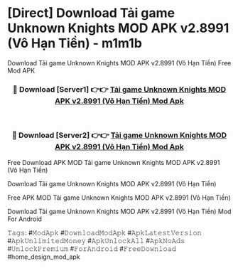 # [Direct] Download Tải game Unknown Knights MOD APK v2.8991 (Vô Hạn Tiền) - m1m1b
Download Tải game Unknown Knights MOD APK v2.8991 (Vô Hạn Tiền) Free Mod APK

<div align="center">
<h3>🔴 Download [Server1] 👉👉 <a href="https://apk-comot.site?title=Tải_game_Unknown_Knights_MOD_APK_v2.8991_(Vô_Hạn_Tiền)">Tải game Unknown Knights MOD APK v2.8991 (Vô Hạn Tiền) Mod Apk</a></h3><br>

<h3>🔴 Download [Server2] 👉👉 <a href="https://apk-comot.site?title=Tải_game_Unknown_Knights_MOD_APK_v2.8991_(Vô_Hạn_Tiền)">Tải game Unknown Knights MOD APK v2.8991 (Vô Hạn Tiền) Mod Apk</a></h3>
</div>


Free Download APK MOD Tải game Unknown Knights MOD APK v2.8991 (Vô Hạn Tiền)

Download Tải game Unknown Knights MOD APK v2.8991 (Vô Hạn Tiền) 

Free APK MOD Tải game Unknown Knights MOD APK v2.8991 (Vô Hạn Tiền) 

Download Tải game Unknown Knights MOD APK v2.8991 (Vô Hạn Tiền) Mod For Android

𝚃𝚊𝚐𝚜: #𝙼𝚘𝚍𝙰𝚙𝚔 #𝙳𝚘𝚠𝚗𝚕𝚘𝚊𝚍𝙼𝚘𝚍𝙰𝚙𝚔 #𝙰𝚙𝚔𝙻𝚊𝚝𝚎𝚜𝚝𝚅𝚎𝚛𝚜𝚒𝚘𝚗 #𝙰𝚙𝚔𝚄𝚗𝚕𝚒𝚖𝚒𝚝𝚎𝚍𝙼𝚘𝚗𝚎𝚢 #𝙰𝚙𝚔𝚄𝚗𝚕𝚘𝚌𝚔𝙰𝚕𝚕 #𝙰𝚙𝚔𝙽𝚘𝙰𝚍𝚜 #𝚄𝚗𝚕𝚘𝚌𝚔𝙿𝚛𝚎𝚖𝚒𝚞𝚖 #𝙵𝚘𝚛𝙰𝚗𝚍𝚛𝚘𝚒𝚍 #𝙵𝚛𝚎𝚎𝙳𝚘𝚠𝚗𝚕𝚘𝚊𝚍 #home_design_mod_apk